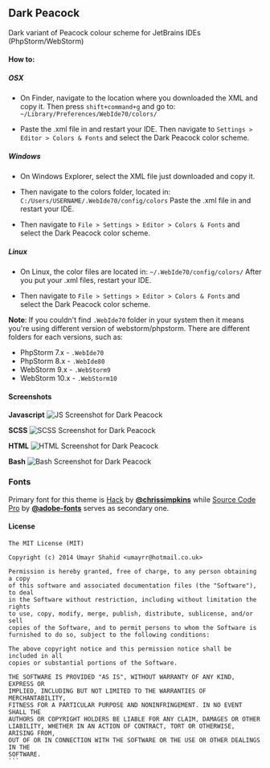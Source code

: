 ## Dark Peacock
Dark variant of Peacock colour scheme for JetBrains IDEs (PhpStorm/WebStorm)

#### How to:
##### OSX
 - On Finder, navigate to the location where you downloaded the XML and copy it.
Then press `shift+command+g` and go to: `~/Library/Preferences/WebIde70/colors/`

 - Paste the .xml file in and restart your IDE. Then navigate to `Settings > Editor > Colors & Fonts` and select the Dark Peacock color scheme.

##### Windows
 - On Windows Explorer, select the XML file just downloaded and copy it.

 - Then navigate to the colors folder, located in: `C:/Users/USERNAME/.WebIde70/config/colors` Paste the .xml file in and restart your IDE.

 - Then navigate to `File > Settings > Editor > Colors & Fonts` and select the Dark Peacock color scheme.

##### Linux
 - On Linux, the color files are located in: `~/.WebIde70/config/colors/` After you put your .xml files, restart your IDE. 

- Then navigate to `File > Settings > Editor > Colors & Fonts` and select the Dark Peacock color scheme.

**Note**: If you couldn't find `.WebIde70` folder in your system then it means you're using different version of webstorm/phpstorm. There are different folders for each versions, such as:
 - PhpStorm 7.x - `.WebIde70`
 - PhpStorm 8.x - `.WebIde80`
 - WebStorm 9.x - `.WebStorm9`
 - WebStorm 10.x - `.WebStorm10`

#### Screenshots
**Javascript**
![JS Screenshot for Dark Peacock](https://raw.githubusercontent.com/umayr/dark-peacock/master/example/javascript.png "Javascript Screenshot")

**SCSS**
![SCSS Screenshot for Dark Peacock](https://raw.githubusercontent.com/umayr/dark-peacock/master/example/scss.png "SCSS Screenshot")

**HTML**
![HTML Screenshot for Dark Peacock](https://raw.githubusercontent.com/umayr/dark-peacock/master/example/html.png "HTML Screenshot")

**Bash**
![Bash Screenshot for Dark Peacock](https://raw.githubusercontent.com/umayr/dark-peacock/master/example/bash.png "Bash Screenshot")

### Fonts

Primary font for this theme is [Hack](http://sourcefoundry.org/hack/) by [**@chrissimpkins**](https://github.com/chrissimpkins/) while [Source Code Pro](http://adobe-fonts.github.io/source-code-pro/) by [**@adobe-fonts**](https://github.com/adobe-fonts/) serves as secondary one.

#### License
````
The MIT License (MIT)

Copyright (c) 2014 Umayr Shahid <umayrr@hotmail.co.uk>

Permission is hereby granted, free of charge, to any person obtaining a copy
of this software and associated documentation files (the "Software"), to deal
in the Software without restriction, including without limitation the rights
to use, copy, modify, merge, publish, distribute, sublicense, and/or sell
copies of the Software, and to permit persons to whom the Software is
furnished to do so, subject to the following conditions:

The above copyright notice and this permission notice shall be included in all
copies or substantial portions of the Software.

THE SOFTWARE IS PROVIDED "AS IS", WITHOUT WARRANTY OF ANY KIND, EXPRESS OR
IMPLIED, INCLUDING BUT NOT LIMITED TO THE WARRANTIES OF MERCHANTABILITY,
FITNESS FOR A PARTICULAR PURPOSE AND NONINFRINGEMENT. IN NO EVENT SHALL THE
AUTHORS OR COPYRIGHT HOLDERS BE LIABLE FOR ANY CLAIM, DAMAGES OR OTHER
LIABILITY, WHETHER IN AN ACTION OF CONTRACT, TORT OR OTHERWISE, ARISING FROM,
OUT OF OR IN CONNECTION WITH THE SOFTWARE OR THE USE OR OTHER DEALINGS IN THE
SOFTWARE.
```
